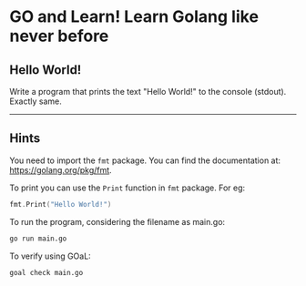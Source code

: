 # GO and Learn! Learn Golang like never before

## Hello World!

Write a program that prints the text "Hello World!" to the console (stdout). Exactly same.

----------------------------------------------------------------------
## Hints

You need to import the `fmt` package. You can find the documentation at: https://golang.org/pkg/fmt.

To print you can use the `Print` function in `fmt` package. For eg:
```go
fmt.Print("Hello World!")
```

To run the program, considering the filename as main.go:
```sh
go run main.go
```

To verify using GOaL:
```sh
goal check main.go
```